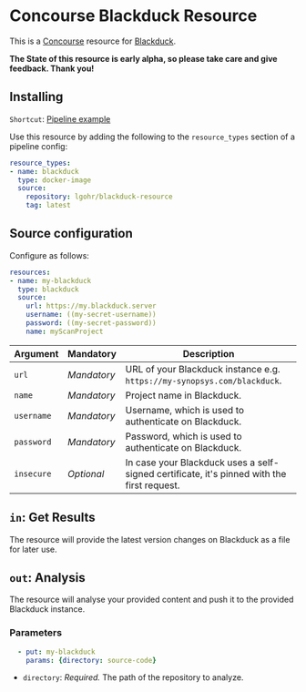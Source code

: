 # Concourse Blackduck Resource
This is a [Concourse](https://concourse-ci.org/) resource for [Blackduck](https://www.blackducksoftware.com).  

__The State of this resource is early alpha, so please take care and give feedback. Thank you!__

## Installing

`Shortcut`: [Pipeline example](https://github.com/elgohr/concourse-blackduck/blob/master/example-pipeline.yml)

Use this resource by adding the following to
the `resource_types` section of a pipeline config:

```yaml
resource_types:
- name: blackduck
  type: docker-image
  source:
    repository: lgohr/blackduck-resource
    tag: latest
```

## Source configuration

Configure as follows:

```yaml
resources:
- name: my-blackduck
  type: blackduck
  source:
    url: https://my.blackduck.server
    username: ((my-secret-username))
    password: ((my-secret-password))
    name: myScanProject
```

| Argument  | Mandatory               | Description                                                                                |
|-----------|-------------------------|--------------------------------------------------------------------------------------------|
| `url`     | *Mandatory*             | URL of your Blackduck instance e.g. `https://my-synopsys.com/blackduck`.                   |
| `name`    | *Mandatory*             | Project name in Blackduck.                                                                 |
| `username`| *Mandatory*             | Username, which is used to authenticate on Blackduck.                                      |
| `password`| *Mandatory*             | Password, which is used to authenticate on Blackduck.                                      |
| `insecure`| *Optional*              | In case your Blackduck uses a self-signed certificate, it's pinned with the first request. |

## `in`: Get Results
The resource will provide the latest version changes on Blackduck as a file for later use.

## `out`: Analysis
The resource will analyse your provided content and push it to the provided Blackduck instance.

### Parameters

```yaml
  - put: my-blackduck
    params: {directory: source-code}
```

* `directory`: *Required.* The path of the repository to analyze.

